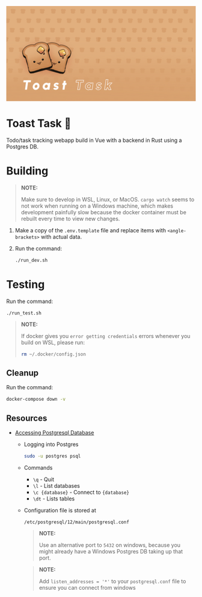 ![Banner](web/public/banner.png)

# Toast Task 🍞

Todo/task tracking webapp build in Vue with a backend in Rust using a Postgres DB.

# Building

> **NOTE:**
> 
> Make sure to develop in WSL, Linux, or MacOS. `cargo watch` seems to not work when running on a Windows machine,
> which makes development painfully slow because the docker container must be rebuilt every time to view new changes.

1) Make a copy of the `.env.template` file and replace items with `<angle-brackets>` with actual data.

2) Run the command:
   
    ```bash
    ./run_dev.sh
    ```

# Testing

Run the command:

```
./run_test.sh
```

> **NOTE:**
> 
> If docker gives you `error getting credentials` errors whenever
> you build on WSL, please run:
> 
> ```bash
> rm ~/.docker/config.json
> ```

## Cleanup

Run the command:

```bash
docker-compose down -v
```


## Resources

- [Accessing Postgresql Database](https://www.cherryservers.com/blog/how-to-install-and-setup-postgresql-server-on-ubuntu-20-04)
  - Logging into Postgres 
    
    ```bash
    sudo -u postgres psql
    ```

  - Commands
  
    - `\q` - Quit
    - `\l` - List databases
    - `\c {database}` - Connect to `{database}`
    - `\dt` - Lists tables
    
  - Configuration file is stored at

    ```
    /etc/postgresql/12/main/postgresql.conf
    ```

    > **NOTE:**
    >
    > Use an alternative port to `5432` on windows,
    > because you might already have a Windows Postgres DB
    > taking up that port.

    > **NOTE:**
    > 
    > Add `listen_addresses = '*'` to your `postgresql.conf`
    > file to ensure you can connect from windows